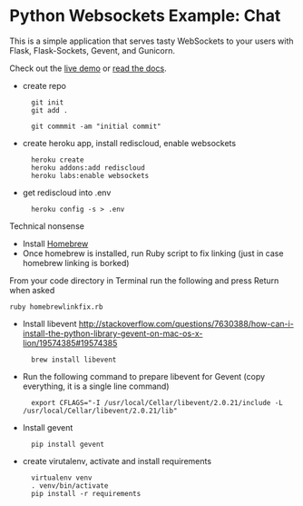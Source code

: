 # Python Websockets Example: Chat

This is a simple application that serves tasty WebSockets to your users
with Flask, Flask-Sockets, Gevent, and Gunicorn.


Check out the [live demo](http://flask-chat.herokuapp.com) or [read the docs](https://devcenter.heroku.com/articles/python-websockets).


* create repo

		git init
		git add .
		
		git commmit -am "initial commit"

* create heroku app, install rediscloud, enable websockets

		heroku create
		heroku addons:add rediscloud
		heroku labs:enable websockets

* get rediscloud into .env

		heroku config -s > .env


Technical nonsense

* Install [Homebrew](http://brew.sh/)
* Once homebrew is installed, run Ruby script to fix linking (just in case homebrew linking is borked)

From your code directory in Terminal run the following and press Return when asked

	ruby homebrewlinkfix.rb


* Install libevent <http://stackoverflow.com/questions/7630388/how-can-i-install-the-python-library-gevent-on-mac-os-x-lion/19574385#19574385>

		brew install libevent

* Run the following command to prepare libevent for Gevent (copy everything, it is a single line command)	
	
		export CFLAGS="-I /usr/local/Cellar/libevent/2.0.21/include -L /usr/local/Cellar/libevent/2.0.21/lib"

* Install gevent

		pip install gevent


* create virutalenv, activate and install requirements

		virtualenv venv
		. venv/bin/activate
		pip install -r requirements



 	
